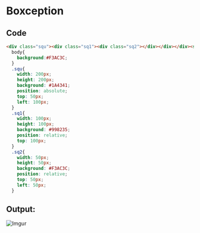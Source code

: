# Boxception
## Code
```html
<div class="squ"><div class="sq1"><div class="sq2"></div></div></div><style>
  body{
    background:#F3AC3C;
  }
  .squ{
    width: 200px;
    height: 200px;
    background: #1A4341;
    position: absolute;
    top: 50px;
    left: 100px;
  }
  .sq1{
    width: 100px;
    height: 100px;
    background: #998235;
    position: relative;
    top: 100px;
  }
  .sq2{
    width: 50px;
    height: 50px;
    background: #F3AC3C;
    position: relative;
    top: 50px;
    left: 50px;
  }
  ```
 ## Output:
 ![Imgur](https://i.imgur.com/5Uod3th.png)
